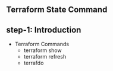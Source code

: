 ## Terraform State Command
## step-1: Introduction 
- Terraform Commands
  - terraform show 
  - terraform refresh
  - terrafdo